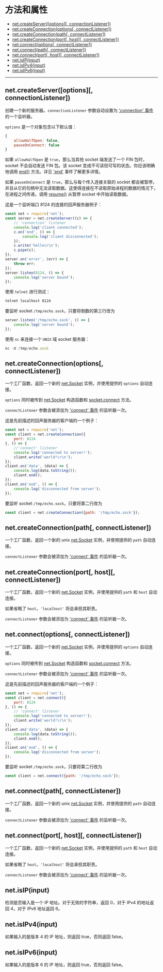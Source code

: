 # 方法和属性

* [net.createServer([options][, connectionListener])](#netcreateserveroptions)
* [net.createConnection(options[, connectListener])](#netcreateconnectionoptions_connectListener)
* [net.createConnection(path[, connectListener])](#netcreateconnectionpath_connectListener)
* [net.createConnection(port[, host][, connectListener])](#netcreateconnectionport_host_connectListener)
* [net.connect(options[, connectListener])](#netconnectoptions_connectListener)
* [net.connect(path[, connectListener])](#netconnectpath_connectListener)
* [net.connect(port[, host][, connectListener])](#netconnectport_host_connectListener)
* [net.isIP(input)](#netisip_input)
* [net.isIPv4(input)](#netisipv4_input)
* [net.isIPv6(input)](#netisipv6_input)

--------------------------------------------------


## net.createServer([options][, connectionListener])

创建一个新的服务器。`connectionListener` 参数自动设置为 ['connection' 事件](./class_net_Server.md#event_connection) 的一个监听器。

`options` 是一个对象包含以下默认值：

``` javascript
{
    allowHalfOpen: false,
    pauseOnConnect: false
}
```

如果 `allowHalfOpen` 是 `true`，那么当其他 socket 端发送了一个 FIN 包时，socket 不会自动发送 FIN 包。该 socket 变成不可读但可写的状态。你应该明确地调用 [end()](./class_net_Socket.md#end) 方法。详见 ['end'](./class_net_Socket.md#event_end) 事件了解更多详情。

如果 `pauseOnConnect` 是 `true`，那么与每个传入连接关联的 socket 都会被暂停，并且从它的句柄中无法读取数据。这使得连接在不读取原始进程的数据的情况下，在进程之间传递。调用 [resume()](./class_net_Socket.md#resume) 从暂停 socket 中开始读取数据。

这是一个监听端口 8124 的连接的回声服务器例子：

``` javascript
const net = require('net');
const server = net.createServer((c) => {
    // 'connection' listener
    console.log('client connected');
    c.on('end', () => {
        console.log('client disconnected');
    });
    c.write('hello\r\n');
    c.pipe(c);
});
server.on('error', (err) => {
    throw err;
});
server.listen(8124, () => {
    console.log('server bound');
});
```

使用 `telnet` 进行测试：

``` bash
telnet localhost 8124
```

要监听 socket `/tmp/echo.sock`，只要将倒数的第三行改为

``` javascript
server.listen('/tmp/echo.sock', () => {
    console.log('server bound');
});
```

使用 `nc` 来连接一个 `UNIX` 域 socket 服务器：

``` javascript
nc -U /tmp/echo.sock
```


## net.createConnection(options[, connectListener])

一个工厂函数，返回一个新的 [net.Socket](./class_net_Socket.md#) 实例，并使用提供的 `options` 自动连接。

`options` 同时被传到 [net.Socket](./class_net_Socket.md#) 构造函数和 [socket.connect](./class_net_Socket.md#connect) 方法。

`connectListener` 参数会被添加为 ['connect' 事件](./class_net_Socket.md#event_connect) 的监听器一次。

这是先前描述的回声服务器的客户端的一个例子：

``` javascript
const net = require('net');
const client = net.createConnection({
    port: 8124
}, () => {
    //'connect' listener
    console.log('connected to server!');
    client.write('world!\r\n');
});
client.on('data', (data) => {
    console.log(data.toString());
    client.end();
});
client.on('end', () => {
    console.log('disconnected from server');
});
```

要监听 socket `/tmp/echo.sock`，只要将第二行改为

``` javascript
const client = net.createConnection({path: '/tmp/echo.sock'});
```


## net.createConnection(path[, connectListener])

一个工厂函数，返回一个新的 unix [net.Socket](./class_net_Socket.md#) 实例，并使用提供的 `path` 自动连接。

`connectListener` 参数会被添加为 ['connect' 事件](./class_net_Socket.md#event_connect) 的监听器一次。


## net.createConnection(port[, host][, connectListener])

一个工厂函数，返回一个新的 [net.Socket](./class_net_Socket.md#) 实例，并使用提供的 `path` 和 `host` 自动连接。

如果省略了 `host`，`'localhost'` 将会承担其职责。

`connectListener` 参数会被添加为 ['connect' 事件](./class_net_Socket.md#event_connect) 的监听器一次。


## net.connect(options[, connectListener])

一个工厂函数，返回一个新的 [net.Socket](./class_net_Socket.md#) 实例，并使用提供的 `options` 自动连接。

`options` 同时被传到 [net.Socket](./class_net_Socket.md#) 构造函数和 [socket.connect](./class_net_Socket.md#connect) 方法。

`connectListener` 参数会被添加为 ['connect' 事件](./class_net_Socket.md#event_connect) 的监听器一次。

这是先前描述的回声服务器的客户端的一个例子：

``` javascript
const net = require('net');
const client = net.connect({
    port: 8124
}, () => {
    // 'connect' listener
    console.log('connected to server!');
    client.write('world!\r\n');
});
client.on('data', (data) => {
    console.log(data.toString());
    client.end();
});
client.on('end', () => {
    console.log('disconnected from server');
});
```

要监听 socket `/tmp/echo.sock`，只要将第二行改为

``` javascript
const client = net.connect({path: '/tmp/echo.sock'});
```


## net.connect(path[, connectListener])

一个工厂函数，返回一个新的 unix [net.Socket](./class_net_Socket.md#) 实例，并使用提供的 `path` 自动连接。

`connectListener` 参数会被添加为 ['connect' 事件](./class_net_Socket.md#event_connect) 的监听器一次。


## net.connect(port[, host][, connectListener])

一个工厂函数，返回一个新的 [net.Socket](./class_net_Socket.md#) 实例，并使用提供的 `path` 和 `host` 自动连接。

如果省略了 `host`，`'localhost'` 将会承担其职责。

`connectListener` 参数会被添加为 ['connect' 事件](./class_net_Socket.md#event_connect) 的监听器一次。


## net.isIP(input)

检测是否输入是一个 IP 地址。对于无效的字符串，返回 0，对于 IPv4 的地址返回 4，对于 IPv6 地址返回 6。


## net.isIPv4(input)

如果输入的是版本 4 的 IP 地址，则返回 true，否则返回 false。


## net.isIPv6(input)

如果输入的是版本 6 的 IP 地址，则返回 true，否则返回 false。